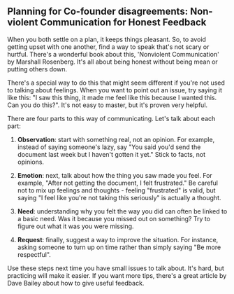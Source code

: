 ## Planning for Co-founder disagreements: Non-violent Communication for Honest Feedback

When you both settle on a plan, it keeps things pleasant. So, to avoid getting upset with one another, find a way to speak that's not scary or hurtful. There's a wonderful book about this, 'Nonviolent Communication' by Marshall Rosenberg. It's all about being honest without being mean or putting others down.

There's a special way to do this that might seem different if you're not used to talking about feelings. When you want to point out an issue, try saying it like this: "I saw this thing, it made me feel like this because I wanted this. Can you do this?". It's not easy to master, but it's proven very helpful.

There are four parts to this way of communicating. Let's talk about each part:

1. **Observation**: start with something real, not an opinion. For example, instead of saying someone's lazy, say "You said you'd send the document last week but I haven't gotten it yet." Stick to facts, not opinions.

2. **Emotion**: next, talk about how the thing you saw made you feel. For example, "After not getting the document, I felt frustrated." Be careful not to mix up feelings and thoughts - feeling "frustrated" is valid, but saying "I feel like you're not taking this seriously" is actually a thought.

3. **Need**: understanding why you felt the way you did can often be linked to a basic need. Was it because you missed out on something? Try to figure out what it was you were missing. 

4. **Request**: finally, suggest a way to improve the situation. For instance, asking someone to turn up on time rather than simply saying "Be more respectful". 

Use these steps next time you have small issues to talk about. It's hard, but practicing will make it easier. If you want more tips, there's a great article by Dave Bailey about how to give useful feedback.
